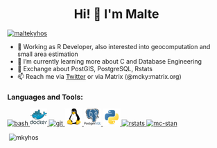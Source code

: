 <h1 align="center">
  Hi! 👋  I'm Malte
</h1>


<p align="left"> <a href="https://twitter.com/maltekyhos" target="blank"><img src="https://img.shields.io/twitter/follow/maltekyhos?logo=twitter&style=for-the-badge" alt="maltekyhos" /></a> </p>


- 🔭 Working as R Developer, also interested into geocomputation and small area estimation
- 🌱 I’m currently learning more about C and Database Engineering
- 💬 Exchange about PostGIS, PostgreSQL, Rstats 
- 📫 Reach me via [Twitter](https://www.twitter.com/maltekyhos) or via Matrix
  (@mcky:matrix.org) 

<h3 align="left">Languages and Tools:</h3>
<p align="left">
  <a href="https://www.gnu.org/software/bash/" target="_blank">
    <img src="https://www.vectorlogo.zone/logos/gnu_bash/gnu_bash-icon.svg"
      alt="bash" width="40" height="40"/>
  </a>
  <a href="https://www.docker.com/" target="_blank">
    <img src="https://raw.githubusercontent.com/devicons/devicon/master/icons/docker/docker-original-wordmark.svg"
      alt="docker" width="40" height="40"/>
  </a>
  <a href="https://git-scm.com/" target="_blank">
    <img src="https://www.vectorlogo.zone/logos/git-scm/git-scm-icon.svg"
      alt="git" width="40" height="40"/>
  </a>
  <a href="https://www.linux.org/" target="_blank">
    <img src="https://raw.githubusercontent.com/devicons/devicon/master/icons/linux/linux-original.svg"
      alt="linux" width="40" height="40"/>
  </a>
  <a href="https://www.postgresql.org" target="_blank">
    <img src="https://raw.githubusercontent.com/devicons/devicon/master/icons/postgresql/postgresql-original-wordmark.svg"
      alt="postgresql" width="40" height="40"/>
  </a>
  <a href="https://www.python.org" target="_blank">
  <img src="https://raw.githubusercontent.com/devicons/devicon/master/icons/python/python-original.svg"
    alt="python" width="40" height="40"/>
  </a>
  <a href="https://r-project.org" target="_blank">
    <img src="https://www.r-project.org/logo/Rlogo.svg"
      alt="rstats" width="40" height="40"/>
  </a>
  <a href="https://mc-stan.org" target="_blank">
    <img src="https://raw.githubusercontent.com/stan-dev/logos/master/logo_tm.png",
      alt="mc-stan" width="40" height="40" />
  </a>
</p>



<p>&nbsp;<img align="center" src="https://github-readme-stats.vercel.app/api?username=mkyhos&show_icons=true&locale=en&theme=onedark&count_private=true" alt="mkyhos" /></p>
